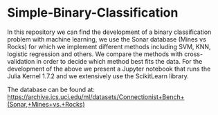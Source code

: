 # Simple-Binary-Classification
In this repository we can find the development of a binary classification problem with machine learning, we use the Sonar database (Mines vs Rocks) for which we implement different methods including SVM, KNN, logistic regression and others. We compare the methods with cross-validation in order to decide which method best fits the data.  For the development of the above we present a Jupyter notebook that runs the Julia Kernel 1.7.2 and we extensively use the ScikitLearn library.

The database can be found at: https://archive.ics.uci.edu/ml/datasets/Connectionist+Bench+(Sonar,+Mines+vs.+Rocks)
